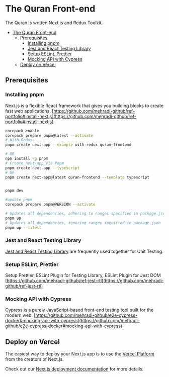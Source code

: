 # The Quran Front-end

The Quran is written Next.js and Redux Toolkit.

- [The Quran Front-end](#the-quran-front-end)
  - [Prerequisites](#prerequisites)
    - [Installing pnpm](#installing-pnpm)
    - [Jest and React Testing Library](#jest-and-react-testing-library)
    - [Setup ESLint, Prettier](#setup-eslint-prettier)
    - [Mocking API with Cypress](#mocking-api-with-cypress)
  - [Deploy on Vercel](#deploy-on-vercel)

## Prerequisites

### Installing pnpm

Next.js is a flexible React framework that gives you building blocks to create fast web applications. [https://github.com/mehradi-github/ref-portfolio#install-nextjs](https://github.com/mehradi-github/ref-portfolio#install-nextjs)

```sh
corepack enable
corepack prepare pnpm@latest --activate
# With Redux
pnpm create next-app --example with-redux quran-frontend

# OR
npm install -g pnpm
# Create next-app via Pnpm
pnpm create next-app --typescript
# OR
pnpm create next-app@latest quran-frontend --template typescript


pnpm dev

#update pnpm
corepack prepare pnpm@VERSION --activate

# Updates all dependencies, adhering to ranges specified in package.json
pnpm up
# Updates all dependencies, ignoring ranges specified in package.json
pnpm up --latest

```

### Jest and React Testing Library

[Jest and React Testing Library](https://nextjs.org/docs/pages/building-your-application/optimizing/testing#jest-and-react-testing-library) are frequently used together for Unit Testing.

### Setup ESLint, Prettier

Setup Prettier, ESLint Plugin for Testing Library, ESLint Plugin for Jest DOM
[https://github.com/mehradi-github/ref-jest-rtl](https://github.com/mehradi-github/ref-jest-rtl)

### Mocking API with Cypress

Cypress is a purely JavaScript-based front-end testing tool built for the modern web.
[https://github.com/mehradi-github/e2e-cypress-docker#mocking-api-with-cypress](https://github.com/mehradi-github/e2e-cypress-docker#mocking-api-with-cypress)

## Deploy on Vercel

The easiest way to deploy your Next.js app is to use the [Vercel Platform](https://vercel.com/new?utm_medium=default-template&filter=next.js&utm_source=create-next-app&utm_campaign=create-next-app-readme) from the creators of Next.js.

Check out our [Next.js deployment documentation](https://nextjs.org/docs/deployment) for more details.

